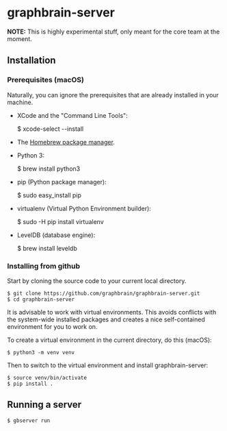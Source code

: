 # graphbrain-server

**NOTE:** This is highly experimental stuff, only meant for the core team at the moment.

## Installation

### Prerequisites (macOS)

Naturally, you can ignore the prerequisites that are already installed in your machine.

* XCode and the "Command Line Tools":

    $ xcode-select --install

* The [Homebrew package manager](http://brew.sh/).

* Python 3:

    $ brew install python3

* pip (Python package manager):

    $ sudo easy_install pip

* virtualenv (Virtual Python Environment builder):

    $ sudo -H pip install virtualenv


* LevelDB (database engine):

    $ brew install leveldb

### Installing from github

Start by cloning the source code to your current local directory.

    $ git clone https://github.com/graphbrain/graphbrain-server.git
    $ cd graphbrain-server

It is advisable to work with virtual environments. This avoids conflicts with the system-wide installed packages and creates a nice self-contained environment for you to work on.

To create a virtual environment in the current directory, do this (macOS):

    $ python3 -m venv venv

Then to switch to the virtual environment and install graphbrain-server:

    $ source venv/bin/activate
    $ pip install .


## Running a server

    $ gbserver run
